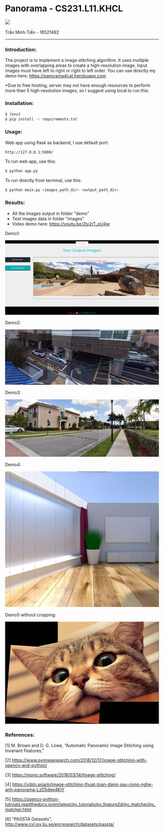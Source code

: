 # Panorama - CS231.L11.KHCL

![](https://portal.uit.edu.vn/Styles/profi/images/logo186x150.png)

Trần Minh Tiến - 18521492

---

### Introduction:
The project is to implement a image stitching algorithm. It uses multiple images with overlapping areas to create a high-resolution image. Input images must have left to right or right to left order. 
You can use directly my demo here: https://panorama4cat.herokuapp.com

*Due to free hosting, server may not have enough resources to perform more than 5 high-resolution images, so I suggest using local to run this.

### Installation:

```sh
$ (env)
$ pip install -r requirements.txt
```

### Usage:

Web app using flask as backend, I use default port:

```sh
http://127.0.0.1:5000/
```

To run web app, use this:
```sh
$ python app.py
```

To run directly from terminal, use this:
```sh
$ python main.py <images_path_dir> <output_path_dir>
```

### Results:
* All the images output in folder "demo"
* Test images data in folder "images"
* Video demo here: https://youtu.be/2ly2rT_pU4w


Demo1:

![demo1](sample.png)

Demo2:

![demo2](demo/outputCrop3.jpg)

Demo3:

![demo3](demo/outputCrop4.jpg)

Demo4:

![demo4](demo/outputCrop5.jpg)

Demo5 without cropping:


![demo5](demo/outputRaw2.jpg)

### References:
[1] M. Brown and D. G. Lowe, “Automatic Panoramic Image Stitching using Invariant Features,”

[2] https://www.pyimagesearch.com/2018/12/17/image-stitching-with-opencv-and-python/

[3] https://mono.software/2018/03/14/Image-stitching/

[4] https://viblo.asia/p/image-stitching-thuat-toan-dang-sau-cong-nghe-anh-panorama-LzD5dee4KjY

[5] https://opencv-python-tutroals.readthedocs.io/en/latest/py_tutorials/py_feature2d/py_matcher/py_matcher.html

[6] "PASSTA Datasets", http://www.cvl.isy.liu.se/en/research/datasets/passta/
